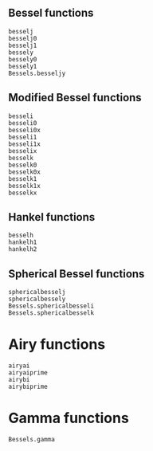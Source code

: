 ## Bessel functions

```@docs
besselj
besselj0
besselj1
bessely
bessely0
bessely1
Bessels.besseljy
```

## Modified Bessel functions

```@docs
besseli
besseli0
besseli0x
besseli1
besseli1x
besselix
besselk
besselk0
besselk0x
besselk1
besselk1x
besselkx
```

## Hankel functions
```@docs
besselh
hankelh1
hankelh2
```

## Spherical Bessel functions
```@docs
sphericalbesselj
sphericalbessely
Bessels.sphericalbesseli
Bessels.sphericalbesselk
```

# Airy functions
```@docs
airyai
airyaiprime
airybi
airybiprime
```

# Gamma functions
```@docs
Bessels.gamma
```